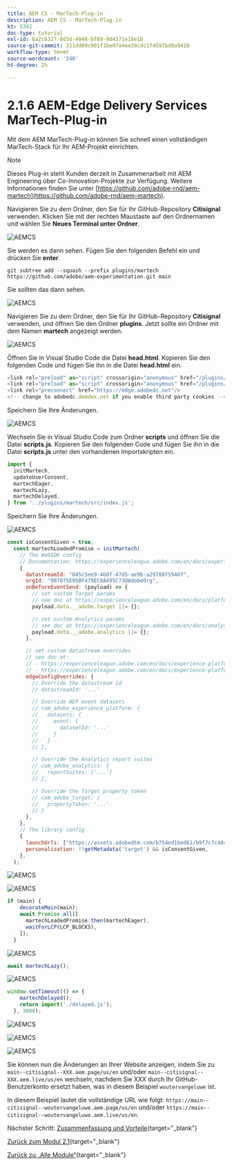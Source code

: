 ```yaml
---
title: AEM CS - MarTech-Plug-in
description: AEM CS - MarTech-Plug-in
kt: 5342
doc-type: tutorial
exl-id: 8a2c6327-8d3d-4048-bf89-9d4371e18e1b
source-git-commit: 311dd09c901f1be07a4ee20cdc1f4597bd9a9410
workflow-type: tm+mt
source-wordcount: '240'
ht-degree: 2%

---
```


# 2.1.6 AEM-Edge Delivery Services MarTech-Plug-in

Mit dem AEM MarTech-Plug-in können Sie schnell einen vollständigen MarTech-Stack für Ihr AEM-Projekt einrichten.

>[!NOTE]
>
>Dieses Plug-in steht Kunden derzeit in Zusammenarbeit mit AEM Engineering über Co-Innovation-Projekte zur Verfügung. Weitere Informationen finden Sie unter [https://github.com/adobe-rnd/aem-martech](https://github.com/adobe-rnd/aem-martech).

Navigieren Sie zu dem Ordner, den Sie für Ihr GitHub-Repository **Citisignal** verwenden. Klicken Sie mit der rechten Maustaste auf den Ordnernamen und wählen Sie **Neues Terminal unter Ordner**.

![AEMCS](./images/mtplugin1.png)

Sie werden es dann sehen. Fügen Sie den folgenden Befehl ein und drücken Sie **enter**.

```
git subtree add --squash --prefix plugins/martech https://github.com/adobe/aem-experimentation.git main
```

Sie sollten das dann sehen.

![AEMCS](./images/mtplugin3.png)

Navigieren Sie zu dem Ordner, den Sie für Ihr GitHub-Repository **Citisignal** verwenden, und öffnen Sie den Ordner **plugins**. Jetzt sollte ein Ordner mit dem Namen **martech** angezeigt werden.

![AEMCS](./images/mtplugin4.png)


Öffnen Sie in Visual Studio Code die Datei **head.html**. Kopieren Sie den folgenden Code und fügen Sie ihn in die Datei **head.html** ein.

```javascript
<link rel="preload" as="script" crossorigin="anonymous" href="/plugins/martech/src/index.js"/>
<link rel="preload" as="script" crossorigin="anonymous" href="/plugins/martech/src/alloy.min.js"/>
<link rel="preconnect" href="https://edge.adobedc.net"/>
<!-- change to adobedc.demdex.net if you enable third party cookies -->
```

Speichern Sie Ihre Änderungen.

![AEMCS](./images/mtplugin5.png)

Wechseln Sie in Visual Studio Code zum Ordner **scripts** und öffnen Sie die Datei **scripts.js**. Kopieren Sie den folgenden Code und fügen Sie ihn in die Datei **scripts.js** unter den vorhandenen Importskripten ein.

```javascript
import {
  initMartech,
  updateUserConsent,
  martechEager,
  martechLazy,
  martechDelayed,
} from '../plugins/martech/src/index.js';
```

Speichern Sie Ihre Änderungen.

![AEMCS](./images/mtplugin6.png)

```javascript
const isConsentGiven = true;
  const martechLoadedPromise = initMartech(
    // The WebSDK config
    // Documentation: https://experienceleague.adobe.com/en/docs/experience-platform/web-sdk/commands/configure/overview#configure-js
    {
      datastreamId: "045c5ee9-468f-47d5-ae9b-a29788f5948f",
      orgId: "907075E95BF479EC0A495C73@AdobeOrg",
      onBeforeEventSend: (payload) => {
        // set custom Target params 
        // see doc at https://experienceleague.adobe.com/en/docs/platform-learn/migrate-target-to-websdk/send-parameters#parameter-mapping-summary
        payload.data.__adobe.target ||= {};

        // set custom Analytics params
        // see doc at https://experienceleague.adobe.com/en/docs/analytics/implementation/aep-edge/data-var-mapping
        payload.data.__adobe.analytics ||= {};
      },

      // set custom datastream overrides
      // see doc at:
      // - https://experienceleague.adobe.com/en/docs/experience-platform/web-sdk/commands/datastream-overrides
      // - https://experienceleague.adobe.com/en/docs/experience-platform/datastreams/overrides
      edgeConfigOverrides: {
        // Override the datastream id
        // datastreamId: '...'

        // Override AEP event datasets
        // com_adobe_experience_platform: {
        //   datasets: {
        //     event: {
        //       datasetId: '...'
        //     }
        //   }
        // },

        // Override the Analytics report suites
        // com_adobe_analytics: {
        //   reportSuites: ['...']
        // },

        // Override the Target property token
        // com_adobe_target: {
        //   propertyToken: '...'
        // }
      },
    },
    // The library config
    {
      launchUrls: ["https://assets.adobedtm.com/b754ed1bed61/b9f7c7c484de/launch-28b548849fb9.min.js"],
      personalization: !!getMetadata('target') && isConsentGiven,
    },
  );
```

![AEMCS](./images/mtplugin8.png)

![AEMCS](./images/mtplugin7.png)

```javascript
if (main) {
    decorateMain(main);
    await Promise.all([
      martechLoadedPromise.then(martechEager),
      waitForLCP(LCP_BLOCKS),
    ]);
  }
```

![AEMCS](./images/mtplugin10.png)

```javascript
await martechLazy();
```

![AEMCS](./images/mtplugin9.png)

```javascript
window.setTimeout(() => {
    martechDelayed();
    return import('./delayed.js');
  }, 3000);
```

![AEMCS](./images/mtplugin11.png)


![AEMCS](./images/mtplugin12.png)


![AEMCS](./images/mtplugin13.png)

Sie können nun die Änderungen an Ihrer Website anzeigen, indem Sie zu `main--citisignal--XXX.aem.page/us/en` und/oder `main--citisignal--XXX.aem.live/us/en` wechseln, nachdem Sie XXX durch Ihr GitHub-Benutzerkonto ersetzt haben, was in diesem Beispiel `woutervangeluwe` ist.

In diesem Beispiel lautet die vollständige URL wie folgt:
`https://main--citisignal--woutervangeluwe.aem.page/us/en` und/oder `https://main--citisignal--woutervangeluwe.aem.live/us/en`.

Nächster Schritt: [Zusammenfassung und Vorteile](./summary.md){target="_blank"}

[Zurück zum Modul 2.1](./aemcs.md){target="_blank"}

[Zurück zu „Alle Module“](./../../../overview.md){target="_blank"}
